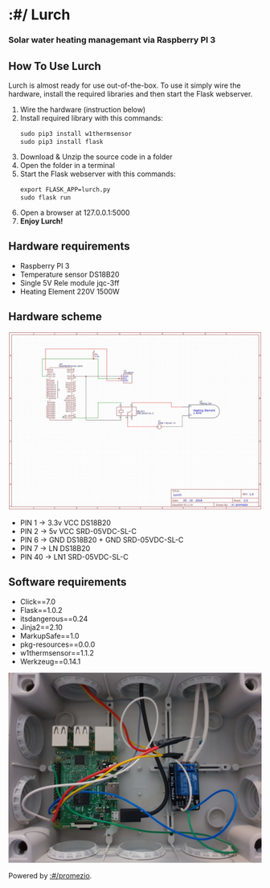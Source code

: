 # :#/ Lurch
### Solar water heating managemant via Raspberry PI 3


## How To Use Lurch
Lurch is almost ready for use out-of-the-box. To use it simply wire the hardware, install the required libraries and then start the Flask webserver.

1. Wire the hardware (instruction below)
1. Install required library with this commands:
    ```
    sudo pip3 install w1thermsensor
    sudo pip3 install flask
    ```
1. Download & Unzip the source code in a folder
1. Open the folder in a terminal
1. Start the Flask webserver with this commands:
    ```
    export FLASK_APP=lurch.py
    sudo flask run
    ```
1. Open a browser at 127.0.0.1:5000
1. __Enjoy Lurch!__


## Hardware requirements
* Raspberry PI 3
* Temperature sensor DS18B20 
* Single 5V Rele module jqc-3ff
* Heating Element 220V 1500W

## Hardware scheme
![EDA Scheme](EDA.JPG)

* PIN 1  -> 3.3v VCC DS18B20
* PIN 2  -> 5v VCC SRD-05VDC-SL-C
* PIN 6  -> GND DS18B20 + GND SRD-05VDC-SL-C
* PIN 7  -> LN DS18B20
* PIN 40 -> LN1 SRD-05VDC-SL-C

## Software requirements
* Click==7.0
* Flask==1.0.2
* itsdangerous==0.24
* Jinja2==2.10
* MarkupSafe==1.0
* pkg-resources==0.0.0
* w1thermsensor==1.1.2
* Werkzeug==0.14.1


![Lurch](lurch.jpg)







Powered by [:#/promezio](https://promezio.it).
